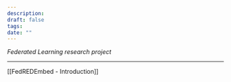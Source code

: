 ```yaml
---
description: 
draft: false
tags: 
date: ""
---
```

*Federated Learning research project*

---
[[FedREDEmbed - Introduction]]